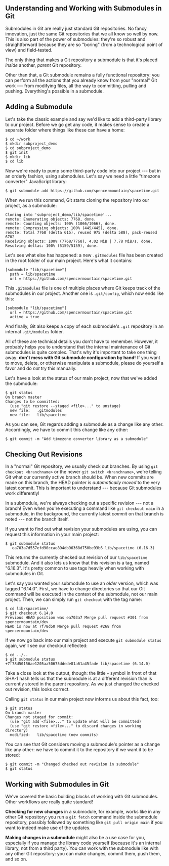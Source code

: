 ## Understanding and Working with Submodules in Git

Submodules in Git are really just standard Git repositories. No fancy
innovation, just the same Git repositories that we all know so well by
now. This is also part of the power of submodules: they're so robust and
straightforward because they are so "boring" (from a technological point
of view) and field-tested.

The only thing that makes a Git repository a submodule is that it's
placed *inside* another, *parent* Git repository.

Other than that, a Git submodule remains a fully functional repository:
you can perform all the actions that you already know from your "normal"
Git work --- from modifying files, all the way to committing, pulling
and pushing. Everything's possible in a submodule.


Adding a Submodule
------------------

Let's take the classic example and say we'd like to add a third-party
library to our project. Before we go get any code, it makes sense to
create a separate folder where things like these can have a home:

``` 
$ cd ~/work
$ mkdir subproject_demo
$ cd subproject_demo
$ git init
$ mkdir lib
$ cd lib
```

Now we're ready to pump some third-party code into our project --- but
in an orderly fashion, using submodules. Let's say we need a little
"timezone converter" JavaScript library:

``` 
$ git submodule add https://github.com/spencermountain/spacetime.git
```

When we run this command, Git starts cloning the repository into our
project, as a submodule:

``` 
Cloning into 'subproject_demo/lib/spacetime'...
remote: Enumerating objects: 7768, done.
remote: Counting objects: 100% (1066/1066), done.
remote: Compressing objects: 100% (445/445), done.
remote: Total 7768 (delta 615), reused 975 (delta 588), pack-reused 6702
Receiving objects: 100% (7768/7768), 4.02 MiB | 7.78 MiB/s, done.
Resolving deltas: 100% (5159/5159), done.
```


Let's see what else has happened: a new `.gitmodules` file has been
created in the root folder of our main project. Here's what it contains:

``` 
[submodule "lib/spacetime"]
  path = lib/spacetime
  url = https://github.com/spencermountain/spacetime.git
```

This `.gitmodules` file is one of multiple places where Git keeps track
of the submodules in our project. Another one is `.git/config`, which
now ends like this:

``` 
[submodule "lib/spacetime"]
  url = https://github.com/spencermountain/spacetime.git
  active = true
```

And finally, Git also keeps a copy of each submodule's `.git` repository
in an internal `.git/modules` folder.

All of these are technical details you don't have to remember. However,
it probably helps you to understand that the internal maintenance of Git
submodules is quite complex. That's why it's important to take one thing
away: **don't mess with Git submodule configuration by hand!** If you
want to move, delete, or otherwise manipulate a submodule, please do
yourself a favor and do *not* try this manually.


Let's have a look at the status of our main project, now that we've
added the submodule:

``` 
$ git status
On branch master
Changes to be committed:
  (use "git restore --staged <file>..." to unstage)
  new file:   .gitmodules
  new file:   lib/spacetime
```

As you can see, Git regards adding a submodule as a change like any
other. Accordingly, we have to commit this change like any other:

``` 
$ git commit -m "Add timezone converter library as a submodule"
```



Checking Out Revisions
----------------------

In a "normal" Git repository, we usually check out branches. By using
`git checkout <branchname>` or the newer `git switch <branchname>`,
we're telling Git what our currently active branch should be. When new
commits are made on this branch, the HEAD pointer is *automatically
moved* to the very latest commit. This is important to understand ---
because Git submodules work differently!

In a submodule, we're always checking out a specific revision --- not a
branch! Even when you're executing a command like `git checkout main` in
a submodule, in the background, the currently latest *commit* on that
branch is noted --- not the branch itself.

If you want to find out what revision your submodules are using, you can
request this information in your main project:

``` 
$ git submodule status
   ea703a7d557efd90ccae894db96368d750be93b6 lib/spacetime (6.16.3)
```

This returns the currently checked out revision of our `lib/spacetime`
submodule. And it also lets us know that this revision is a tag, named
"6.16.3". It's pretty common to use tags heavily when working with
submodules in Git.

Let's say you wanted your submodule to use an *older* version, which was
tagged "6.14.0". First, we have to change directories so that our Git
command will be executed in the context of the submodule, not our main
project. Then, we can simply run `git checkout` with the tag name:

``` 
$ cd lib/spacetime/
$ git checkout 6.14.0
Previous HEAD position was ea703a7 Merge pull request #301 from spencermountain/dev
HEAD is now at 7f78d50 Merge pull request #268 from spencermountain/dev
```

If we now go back into our main project and execute
`git submodule status` again, we'll see our checkout reflected:

``` 
$ cd ../..
$ git submodule status
+7f78d50156ae1205aa50675ddede81a61a45fade lib/spacetime (6.14.0)
```

Take a close look at the output, though: the little `+` symbol in front
of that SHA-1 hash tells us that the submodule is at a different
revision than is currently stored in the parent repository. As we just
changed the checked out revision, this looks correct.

Calling `git status` in our main project now informs us about this fact,
too:

``` 
$ git status
On branch master
Changes not staged for commit:
  (use "git add <file>..." to update what will be committed)
  (use "git restore <file>..." to discard changes in working directory)
  modified:   lib/spacetime (new commits)
```

You can see that Git considers moving a submodule's pointer as a change
like any other: we have to commit it to the repository if we want it to
be stored:

``` 
$ git commit -m "Changed checked out revision in submodule"
$ git status
```


Working with Submodules in Git
------------------------------

We've covered the basic building blocks of working with Git submodules.
Other workflows are really quite standard!

**Checking for new changes** in a submodule, for example, works like in
any other Git repository: you run a `git fetch` command inside the
submodule repository, possibly followed by something like
`git pull origin main` if you want to indeed make use of the updates.

**Making changes in a submodule** might also be a use case for you,
especially if you manage the library code yourself (because it's an
internal library, not from a third party). You can work with the
submodule like with any other Git repository: you can make changes,
commit them, push them, and so on.

